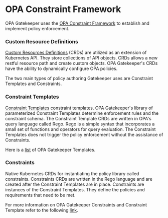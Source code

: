 # OPA Constraint Framework

OPA Gatekeeper uses the [OPA Constraint Framework](https://github.com/open-policy-agent/frameworks/tree/master/constraint) to establish and implement policy enforcement.

### Custom Resource Definitions

[Custom Resources Definitions](https://kubernetes.io/docs/tasks/extend-kubernetes/custom-resources/custom-resource-definitions/) (CRDs) are utilized as an extension of Kubernetes API. They store collections of API objects. CRDs
allows a new restful resource path and create custom objects. OPA Gatekeeper's CRDs have the ability to dynamically configure OPA policies.

The two main types of policy authoring Gatekeeper uses are Constraint Templates and Constraints.

### Constraint Templates
[Constraint Templates](https://github.com/open-policy-agent/gatekeeper#constraint-templates) constraint templates. OPA Gatekeeper's library of parameterized Constraint Templates determine enforcement rules and the constraint schema. The Constraint Template CRDs are written in OPA's query language called Rego. Rego is a simple syntax that incorporates a 
small set of functions and operators for query evaluation. The Constraint Templates does not trigger the policy enforcement without the assistance of Constraints.

Here is a [list]() of OPA Gatekeeper Templates.

### Constraints

Native Kubernetes CRDs for instantiating the policy library called constraints. Constraints CRDs are written in the Rego language and are created after the Constraint Templates are in place. 
Constraints are instances of the Constraint Templates. They define the policies and requirements that need to be met. 

For more information on OPA Gatekeeper Constraints and Constraint Template refer to the following [link](https://open-policy-agent.github.io/gatekeeper/website/docs/howto/).
